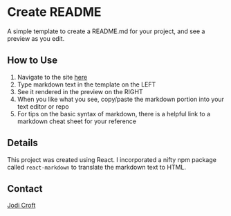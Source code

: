 # Create README

A simple template to create a README.md for your project, and see a preview as you edit.
  
  
  ## How to Use
  
1. Navigate to the site [here](https://create-readme.herokuapp.com/)
2. Type markdown text in the template on the LEFT
3. See it rendered in the preview on the RIGHT
4. When you like what you see, copy/paste the markdown portion into your text editor or repo
5. For tips on the basic syntax of markdown, there is a helpful link to a markdown cheat sheet for your reference
  
  
## Details

This project was created using React. I incorporated a nifty npm package called ```react-markdown``` to translate the markdown text to HTML. 


  ## Contact
  
  [Jodi Croft](https://www.linkedin.com/in/jodi-croft/)
  
